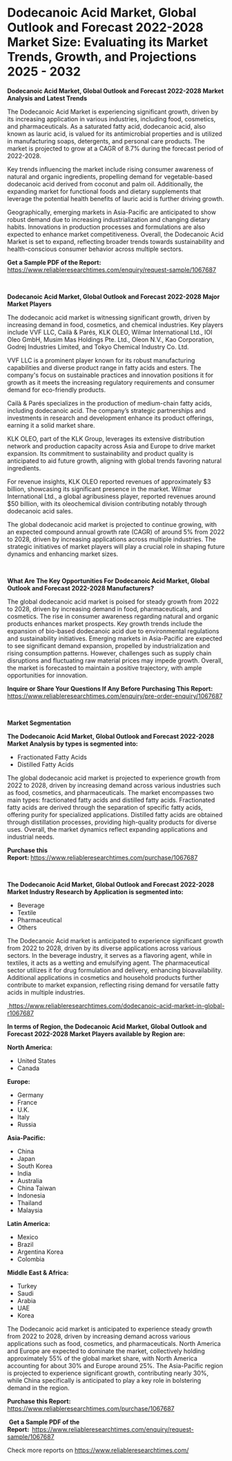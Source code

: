 <p><h1>Dodecanoic Acid Market, Global Outlook and Forecast 2022-2028 Market Size: Evaluating its Market Trends, Growth, and Projections 2025 - 2032</h1></p><p><strong>Dodecanoic Acid Market, Global Outlook and Forecast 2022-2028 Market Analysis and Latest Trends</strong></p>
<p><p>The Dodecanoic Acid Market is experiencing significant growth, driven by its increasing application in various industries, including food, cosmetics, and pharmaceuticals. As a saturated fatty acid, dodecanoic acid, also known as lauric acid, is valued for its antimicrobial properties and is utilized in manufacturing soaps, detergents, and personal care products. The market is projected to grow at a CAGR of 8.7% during the forecast period of 2022-2028. </p><p>Key trends influencing the market include rising consumer awareness of natural and organic ingredients, propelling demand for vegetable-based dodecanoic acid derived from coconut and palm oil. Additionally, the expanding market for functional foods and dietary supplements that leverage the potential health benefits of lauric acid is further driving growth. </p><p>Geographically, emerging markets in Asia-Pacific are anticipated to show robust demand due to increasing industrialization and changing dietary habits. Innovations in production processes and formulations are also expected to enhance market competitiveness. Overall, the Dodecanoic Acid Market is set to expand, reflecting broader trends towards sustainability and health-conscious consumer behavior across multiple sectors.</p></p>
<p><strong>Get a Sample PDF of the Report:&nbsp;</strong> <a href="https://www.reliableresearchtimes.com/enquiry/request-sample/1067687?utm_campaign=2179&utm_medium=2&utm_source=Github&utm_content=ia&utm_term=21032025&utm_id=dodecanoic-acid-market-global-outlook-and-forecast-2022-2028">https://www.reliableresearchtimes.com/enquiry/request-sample/1067687</a></p>
<p>&nbsp;</p>
<p><strong>Dodecanoic Acid Market, Global Outlook and Forecast 2022-2028 Major Market Players</strong></p>
<p><p>The dodecanoic acid market is witnessing significant growth, driven by increasing demand in food, cosmetics, and chemical industries. Key players include VVF LLC, Cailà & Parés, KLK OLEO, Wilmar International Ltd., IOI Oleo GmbH, Musim Mas Holdings Pte. Ltd., Oleon N.V., Kao Corporation, Godrej Industries Limited, and Tokyo Chemical Industry Co. Ltd.</p><p>VVF LLC is a prominent player known for its robust manufacturing capabilities and diverse product range in fatty acids and esters. The company's focus on sustainable practices and innovation positions it for growth as it meets the increasing regulatory requirements and consumer demand for eco-friendly products.</p><p>Cailà & Parés specializes in the production of medium-chain fatty acids, including dodecanoic acid. The company’s strategic partnerships and investments in research and development enhance its product offerings, earning it a solid market share.</p><p>KLK OLEO, part of the KLK Group, leverages its extensive distribution network and production capacity across Asia and Europe to drive market expansion. Its commitment to sustainability and product quality is anticipated to aid future growth, aligning with global trends favoring natural ingredients.</p><p>For revenue insights, KLK OLEO reported revenues of approximately $3 billion, showcasing its significant presence in the market. Wilmar International Ltd., a global agribusiness player, reported revenues around $50 billion, with its oleochemical division contributing notably through dodecanoic acid sales.</p><p>The global dodecanoic acid market is projected to continue growing, with an expected compound annual growth rate (CAGR) of around 5% from 2022 to 2028, driven by increasing applications across multiple industries. The strategic initiatives of market players will play a crucial role in shaping future dynamics and enhancing market sizes.</p></p>
<p>&nbsp;</p>
<p><strong>What Are The Key Opportunities For Dodecanoic Acid Market, Global Outlook and Forecast 2022-2028 Manufacturers?</strong></p>
<p><p>The global dodecanoic acid market is poised for steady growth from 2022 to 2028, driven by increasing demand in food, pharmaceuticals, and cosmetics. The rise in consumer awareness regarding natural and organic products enhances market prospects. Key growth trends include the expansion of bio-based dodecanoic acid due to environmental regulations and sustainability initiatives. Emerging markets in Asia-Pacific are expected to see significant demand expansion, propelled by industrialization and rising consumption patterns. However, challenges such as supply chain disruptions and fluctuating raw material prices may impede growth. Overall, the market is forecasted to maintain a positive trajectory, with ample opportunities for innovation.</p></p>
<p><strong>Inquire or Share Your Questions If Any Before Purchasing This Report:</strong> <a href="https://www.reliableresearchtimes.com/enquiry/pre-order-enquiry/1067687?utm_campaign=2179&utm_medium=2&utm_source=Github&utm_content=ia&utm_term=21032025&utm_id=dodecanoic-acid-market-global-outlook-and-forecast-2022-2028">https://www.reliableresearchtimes.com/enquiry/pre-order-enquiry/1067687</a></p>
<p>&nbsp;</p>
<p><strong>Market Segmentation</strong></p>
<p><strong>The Dodecanoic Acid Market, Global Outlook and Forecast 2022-2028 Market Analysis by types is segmented into:</strong></p>
<p><ul><li>Fractionated Fatty Acids</li><li>Distilled Fatty Acids</li></ul></p>
<p><p>The global dodecanoic acid market is projected to experience growth from 2022 to 2028, driven by increasing demand across various industries such as food, cosmetics, and pharmaceuticals. The market encompasses two main types: fractionated fatty acids and distilled fatty acids. Fractionated fatty acids are derived through the separation of specific fatty acids, offering purity for specialized applications. Distilled fatty acids are obtained through distillation processes, providing high-quality products for diverse uses. Overall, the market dynamics reflect expanding applications and industrial needs.</p></p>
<p><strong>Purchase this Report:&nbsp;</strong><a href="https://www.reliableresearchtimes.com/purchase/1067687?utm_campaign=2179&utm_medium=2&utm_source=Github&utm_content=ia&utm_term=21032025&utm_id=dodecanoic-acid-market-global-outlook-and-forecast-2022-2028">https://www.reliableresearchtimes.com/purchase/1067687</a></p>
<p>&nbsp;</p>
<p><strong>The Dodecanoic Acid Market, Global Outlook and Forecast 2022-2028 Market Industry Research by Application is segmented into:</strong></p>
<p><ul><li>Beverage</li><li>Textile</li><li>Pharmaceutical</li><li>Others</li></ul></p>
<p><p>The Dodecanoic Acid market is anticipated to experience significant growth from 2022 to 2028, driven by its diverse applications across various sectors. In the beverage industry, it serves as a flavoring agent, while in textiles, it acts as a wetting and emulsifying agent. The pharmaceutical sector utilizes it for drug formulation and delivery, enhancing bioavailability. Additional applications in cosmetics and household products further contribute to market expansion, reflecting rising demand for versatile fatty acids in multiple industries.</p></p>
<p><a href="https://www.reliableresearchtimes.com/dodecanoic-acid-market-in-global-r1067687?utm_campaign=2179&utm_medium=2&utm_source=Github&utm_content=ia&utm_term=21032025&utm_id=dodecanoic-acid-market-global-outlook-and-forecast-2022-2028">&nbsp;https://www.reliableresearchtimes.com/dodecanoic-acid-market-in-global-r1067687</a></p>
<p><strong>In terms of Region, the Dodecanoic Acid Market, Global Outlook and Forecast 2022-2028 Market Players available by Region are:</strong></p>
<p>
    <p> <strong> North America: </strong>
        <ul>
            <li>United States</li>
            <li>Canada</li>
        </ul>
        </p> 
    <p> <strong> Europe: </strong>
        <ul>
            <li>Germany</li>
            <li>France</li>
            <li>U.K.</li>
            <li>Italy</li>
            <li>Russia</li>
        </ul>
        </p> 
    <p> <strong> Asia-Pacific: </strong>
        <ul>
            <li>China</li>
            <li>Japan</li>
            <li>South Korea</li>
            <li>India</li>
            <li>Australia</li>
            <li>China Taiwan</li>
            <li>Indonesia</li>
            <li>Thailand</li>
            <li>Malaysia</li>
        </ul>
        </p> 
    <p> <strong> Latin America: </strong>
        <ul>
            <li>Mexico</li>
            <li>Brazil</li>
            <li>Argentina Korea</li>
            <li>Colombia</li>
        </ul>
        </p> 
    <p> <strong> Middle East & Africa: </strong>
        <ul>
            <li>Turkey</li>
            <li>Saudi</li>
            <li>Arabia</li>
            <li>UAE</li>
            <li>Korea</li>
        </ul>
    </p>
    </p>
<p><p>The Dodecanoic acid market is anticipated to experience steady growth from 2022 to 2028, driven by increasing demand across various applications such as food, cosmetics, and pharmaceuticals. North America and Europe are expected to dominate the market, collectively holding approximately 55% of the global market share, with North America accounting for about 30% and Europe around 25%. The Asia-Pacific region is projected to experience significant growth, contributing nearly 30%, while China specifically is anticipated to play a key role in bolstering demand in the region.</p></p>
<p><strong>Purchase this Report: </strong><a href="https://www.reliableresearchtimes.com/purchase/1067687?utm_campaign=2179&utm_medium=2&utm_source=Github&utm_content=ia&utm_term=21032025&utm_id=dodecanoic-acid-market-global-outlook-and-forecast-2022-2028">https://www.reliableresearchtimes.com/purchase/1067687</a></p>
<p>&nbsp;<strong>Get a Sample PDF of the Report:&nbsp;&nbsp;</strong><a href="https://www.reliableresearchtimes.com/enquiry/request-sample/1067687?utm_campaign=2179&utm_medium=2&utm_source=Github&utm_content=ia&utm_term=21032025&utm_id=dodecanoic-acid-market-global-outlook-and-forecast-2022-2028">https://www.reliableresearchtimes.com/enquiry/request-sample/1067687</a></p>
<p><strong></strong></p>
<p>Check more reports on <a href="https://www.reliableresearchtimes.com/?utm_campaign=2179&utm_medium=2&utm_source=Github&utm_content=ia&utm_term=21032025&utm_id=dodecanoic-acid-market-global-outlook-and-forecast-2022-2028">https://www.reliableresearchtimes.com/</a></p>